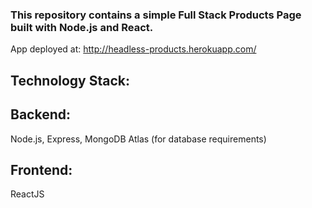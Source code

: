 ### This repository contains a simple Full Stack Products Page built with Node.js and React.

App deployed at: http://headless-products.herokuapp.com/

## Technology Stack:

## Backend:
Node.js, Express, MongoDB Atlas (for database requirements)

## Frontend:
ReactJS